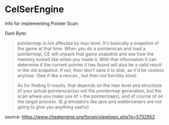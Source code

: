 # CelSerEngine

Info for implementing Pointer Scan:

Dark Byte:
>pointermap is not affected by max level. It's basically a snapshot of the game at that time.
> When you do a pointerscan and load a pointermap, CE will unpack that game snapshot and see how the memory looked like when you made it. With that information it can determine if the current pointer it has found will also be a valid result in the old snapshot.
> If not, then don't save it to disk, as it'd be useless anyhow. (See if like a rescan , but then not horribly slow)
> 
> As for finding 0 results, that depends on the max level and structsize of your actual pointerscan(so not the pointermap generation, but the scan where you make use of > the pointermaps), and of course of on the target process. (E.g emulators like java and webbrowsers are not going to give you anything useful)
 
 source: https://www.cheatengine.org/forum/viewtopic.php?p=5732952
